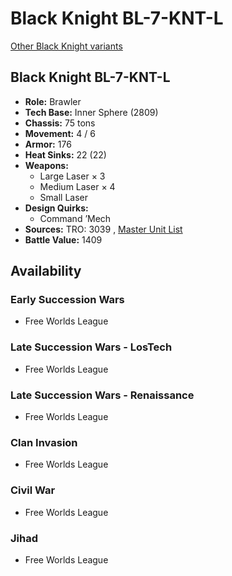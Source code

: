 # Black Knight BL-7-KNT-L 

[Other Black Knight variants](../black_knight.md) 

## Black Knight BL-7-KNT-L 

- **Role:** Brawler 
- **Tech Base:** Inner Sphere (2809) 
- **Chassis:** 75 tons 
- **Movement:** 4 / 6 
- **Armor:** 176 
- **Heat Sinks:** 22 (22) 
- **Weapons:** 
  - Large Laser × 3 
  - Medium Laser × 4 
  - Small Laser 
- **Design Quirks:** 
  - Command ’Mech 
- **Sources:** TRO: 3039 , [Master Unit List](http://masterunitlist.info/Unit/Details/361) 
- **Battle Value:** 1409 

## Availability 

### Early Succession Wars 

- Free Worlds League 

### Late Succession Wars - LosTech 

- Free Worlds League 

### Late Succession Wars - Renaissance 

- Free Worlds League 

### Clan Invasion 

- Free Worlds League 

### Civil War 

- Free Worlds League 

### Jihad 

- Free Worlds League 

